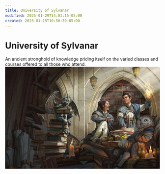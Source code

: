 ```yaml
---
title: University of Sylvanar
modified: 2025-01-29T14:01:15-05:00
created: 2025-01-15T10:50:39-05:00
---
```

# University of Sylvanar

An ancient stronghold of knowledge priding itself on the varied classes and courses offered to all those who attend. ![Students finding relaxation between study](/_assets/dd-strixhaven-full-cover-art-1.webp)